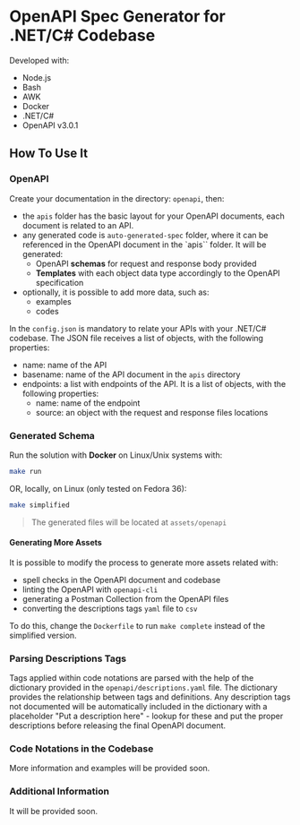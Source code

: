 # OpenAPI Spec Generator for .NET/C# Codebase

Developed with:

- Node.js
- Bash
- AWK
- Docker
- .NET/C#
- OpenAPI v3.0.1

## How To Use It

### OpenAPI

Create your documentation in the directory: `openapi`, then:

- the `apis` folder has the basic layout for your OpenAPI documents, each document is related to an API.
- any generated code is `auto-generated-spec` folder, where it can be referenced in the OpenAPI document in the `apis`` folder. It will be generated:
  - OpenAPI **schemas** for request and response body provided
  - **Templates** with each object data type accordingly to the OpenAPI specification
- optionally, it is possible to add more data, such as:
  - examples
  - codes

In the `config.json` is mandatory to relate your APIs with your .NET/C# codebase. The JSON file receives a list of objects, with the following properties:

- name: name of the API
- basename: name of the API document in the `apis` directory
- endpoints: a list with endpoints of the API. It is a list of objects, with the following properties:
  - name: name of the endpoint
  - source: an object with the request and response files locations

### Generated Schema

Run the solution with **Docker** on Linux/Unix systems with:

```bash
make run
```

OR, locally, on Linux (only tested on Fedora 36):

```bash
make simplified
```

> The generated files will be located at `assets/openapi`

#### Generating More Assets

It is possible to modify the process to generate more assets related with:

- spell checks in the OpenAPI document and codebase
- linting the OpenAPI with `openapi-cli`
- generating a Postman Collection from the OpenAPI files
- converting the descriptions tags `yaml` file to `csv`

To do this, change the `Dockerfile` to run `make complete` instead of the simplified version.

### Parsing Descriptions Tags

Tags applied within code notations are parsed with the help of the dictionary provided in the `openapi/descriptions.yaml` file. The dictionary provides the relationship between tags and definitions. Any description tags not documented will be automatically included in the dictionary with a placeholder "Put a description here" - lookup for these and put the proper descriptions before releasing the final OpenAPI document.

### Code Notations in the Codebase

More information and examples will be provided soon.

### Additional Information

It will be provided soon.
